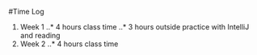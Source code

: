 #Time Log

1. Week 1
..* 4 hours class time
..* 3 hours outside practice with IntelliJ and reading
2. Week 2
..* 4 hours class time